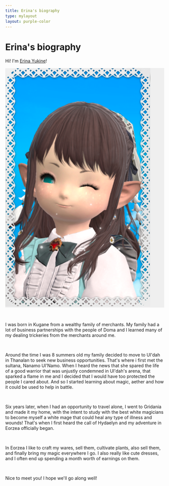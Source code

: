 ```yaml
---
title: Erina's biography
type: mylayout
layout: purple-color
---
```


# Erina's biography

Hi! I'm [Erina Yukine](https://eu.finalfantasyxiv.com/lodestone/character/49272662/)!<div class="photo photo-right desktop-only-right-sidebar norecolor" style="background-color:#EFEFEF;"><img class="image content" alt="Portrait of Erina Yukine - Title Screen" src="portrait.webp"></div>

&nbsp;

I was born in Kugane from a wealthy family of merchants. My family had a lot of business partnerships with the people of Doma and I learned many of my dealing trickeries from the merchants around me.

&nbsp;

Around the time I was 8 summers old my family decided to move to Ul'dah in Thanalan to seek new business opportunities. That's where i first met the sultana, Nanamo Ul'Namo. When I heard the news that she spared the life of a good warrior that was unjustly condemned in Ul'dah's arena, that sparked a flame in me and I decided that I would have too protected the people I cared about. And so I started learning about magic, aether and how it could be used to help in battle.

&nbsp;

Six years later, when I had an opportunity to travel alone, I went to Gridania and made it my home, with the intent to study with the best white magicians to become myself a white mage that could heal any type of illness and wounds! That's when I first heard the call of Hydaelyn and my adventure in Eorzea officially began.

&nbsp;

In Eorzea I like to craft my wares, sell them, cultivate plants, also sell them, and finally bring my magic everywhere I go. I also really like cute dresses, and I often end up spending a month worth of earnings on them.

&nbsp;

Nice to meet you! I hope we'll go along well!

